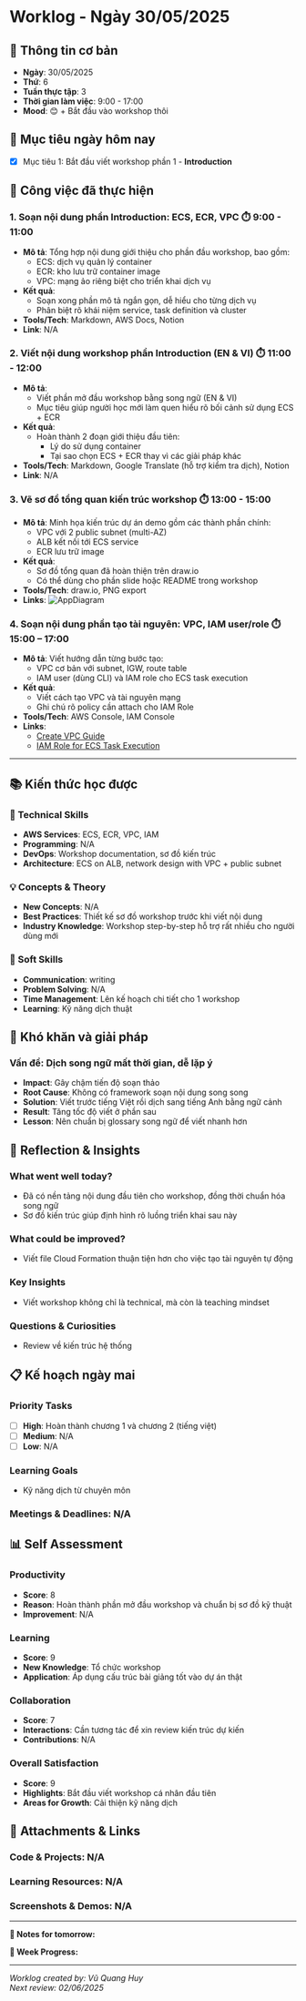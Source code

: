 # Worklog - Ngày 30/05/2025

## 📅 Thông tin cơ bản
- **Ngày**: 30/05/2025
- **Thứ**: 6
- **Tuần thực tập**: 3
- **Thời gian làm việc**: 9:00 - 17:00
- **Mood**: 😊 + Bắt đầu vào workshop thôi  

## 🎯 Mục tiêu ngày hôm nay
- [X] Mục tiêu 1: Bắt đầu viết workshop phần 1 - **Introduction**

## 💼 Công việc đã thực hiện

### 1. Soạn nội dung phần Introduction: ECS, ECR, VPC ⏱️ 9:00 - 11:00
- **Mô tả**: Tổng hợp nội dung giới thiệu cho phần đầu workshop, bao gồm:
  - ECS: dịch vụ quản lý container
  - ECR: kho lưu trữ container image
  - VPC: mạng ảo riêng biệt cho triển khai dịch vụ
- **Kết quả**:
  - Soạn xong phần mô tả ngắn gọn, dễ hiểu cho từng dịch vụ
  - Phân biệt rõ khái niệm service, task definition và cluster
- **Tools/Tech**: Markdown, AWS Docs, Notion
- **Link**: N/A

### 2. Viết nội dung workshop phần Introduction (EN & VI) ⏱️ 11:00 - 12:00
- **Mô tả**:
  - Viết phần mở đầu workshop bằng song ngữ (EN & VI)
  - Mục tiêu giúp người học mới làm quen hiểu rõ bối cảnh sử dụng ECS + ECR
- **Kết quả**:
  - Hoàn thành 2 đoạn giới thiệu đầu tiên:
    - Lý do sử dụng container
    - Tại sao chọn ECS + ECR thay vì các giải pháp khác
- **Tools/Tech**: Markdown, Google Translate (hỗ trợ kiểm tra dịch), Notion
- **Link**: N/A

### 3. Vẽ sơ đồ tổng quan kiến trúc workshop ⏱️ 13:00 - 15:00
- **Mô tả**: Minh họa kiến trúc dự án demo gồm các thành phần chính:
  - VPC với 2 public subnet (multi-AZ)
  - ALB kết nối tới ECS service
  - ECR lưu trữ image
- **Kết quả**:
  - Sơ đồ tổng quan đã hoàn thiện trên draw.io
  - Có thể dùng cho phần slide hoặc README trong workshop
- **Tools/Tech**: draw.io, PNG export
- **Links**: ![AppDiagram](/submissions/vu-quang-huy/worklog/Image/WorkshopFCJ.drawio.png)

### 4. Soạn nội dung phần tạo tài nguyên: VPC, IAM user/role ⏱️ 15:00 – 17:00
- **Mô tả**: Viết hướng dẫn từng bước tạo:
  - VPC cơ bản với subnet, IGW, route table
  - IAM user (dùng CLI) và IAM role cho ECS task execution
- **Kết quả**:
  - Viết cách tạo VPC và tài nguyên mạng
  - Ghi chú rõ policy cần attach cho IAM Role
- **Tools/Tech**: AWS Console, IAM Console
- **Links**:
  - [Create VPC Guide](https://docs.aws.amazon.com/vpc/latest/userguide/working-with-vpcs.html)
  - [IAM Role for ECS Task Execution](https://docs.aws.amazon.com/AmazonECS/latest/developerguide/task_execution_IAM_role.html)

---
## 📚 Kiến thức học được

### 🔧 Technical Skills
- **AWS Services**: ECS, ECR, VPC, IAM
- **Programming**: N/A
- **DevOps**: Workshop documentation, sơ đồ kiến trúc
- **Architecture**: ECS on ALB, network design with VPC + public subnet

### 💡 Concepts & Theory
- **New Concepts**: N/A
- **Best Practices**: Thiết kế sơ đồ workshop trước khi viết nội dung
- **Industry Knowledge**: Workshop step-by-step hỗ trợ rất nhiều cho người dùng mới

### 🤝 Soft Skills
- **Communication**: writing
- **Problem Solving**: N/A
- **Time Management**: Lên kế hoạch chi tiết cho 1 workshop
- **Learning**: Kỹ năng dịch thuật

## 🚧 Khó khăn và giải pháp

### Vấn đề: Dịch song ngữ mất thời gian, dễ lặp ý
- **Impact**: Gây chậm tiến độ soạn thảo
- **Root Cause**: Không có framework soạn nội dung song song
- **Solution**: Viết trước tiếng Việt rồi dịch sang tiếng Anh bằng ngữ cảnh
- **Result**: Tăng tốc độ viết ở phần sau
- **Lesson**: Nên chuẩn bị glossary song ngữ để viết nhanh hơn

## 💭 Reflection & Insights

### What went well today?
- Đã có nền tảng nội dung đầu tiên cho workshop, đồng thời chuẩn hóa song ngữ
- Sơ đồ kiến trúc giúp định hình rõ luồng triển khai sau này

### What could be improved?
- Viết file Cloud Formation thuận tiện hơn cho việc tạo tài nguyên tự động

### Key Insights
- Viết workshop không chỉ là technical, mà còn là teaching mindset

### Questions & Curiosities
- Review về kiến trúc hệ thống

## 📋 Kế hoạch ngày mai

### Priority Tasks
- [ ] **High**: Hoàn thành chương 1 và chương 2 (tiếng việt)
- [ ] **Medium**: N/A
- [ ] **Low**: N/A

### Learning Goals
- Kỹ năng dịch từ chuyên môn

### Meetings & Deadlines: N/A

## 📊 Self Assessment

### Productivity
- **Score**: 8
- **Reason**: Hoàn thành phần mở đầu workshop và chuẩn bị sơ đồ kỹ thuật
- **Improvement**: N/A

### Learning
- **Score**: 9
- **New Knowledge**: Tổ chức workshop
- **Application**: Áp dụng cấu trúc bài giảng tốt vào dự án thật

### Collaboration
- **Score**: 7
- **Interactions**: Cần tương tác để xin review kiến trúc dự kiến
- **Contributions**: N/A

### Overall Satisfaction
- **Score**: 9
- **Highlights**: Bắt đầu viết workshop cá nhân đầu tiên
- **Areas for Growth**: Cải thiện kỹ năng dịch

## 📎 Attachments & Links

### Code & Projects: N/A

### Learning Resources: N/A

### Screenshots & Demos: N/A
---

**📝 Notes for tomorrow:**

**🎯 Week Progress:**

---
*Worklog created by: Vũ Quang Huy*  
*Next review: 02/06/2025*
